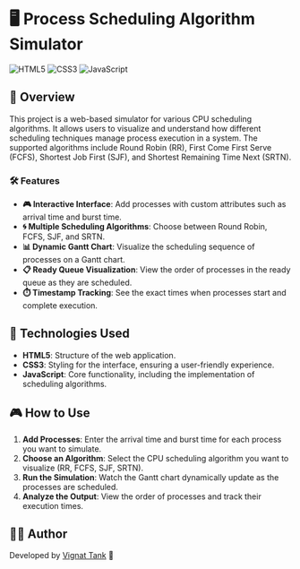 # 🖥️ Process Scheduling Algorithm Simulator

![HTML5](https://img.shields.io/badge/HTML5-Structure-orange?style=for-the-badge&logo=html5)
![CSS3](https://img.shields.io/badge/CSS3-Styling-blue?style=for-the-badge&logo=css3)
![JavaScript](https://img.shields.io/badge/JavaScript-Functionality-yellow?style=for-the-badge&logo=javascript)

## 📄 Overview

This project is a web-based simulator for various CPU scheduling algorithms. It allows users to visualize and understand how different scheduling techniques manage process execution in a system. The supported algorithms include Round Robin (RR), First Come First Serve (FCFS), Shortest Job First (SJF), and Shortest Remaining Time Next (SRTN).

### 🛠️ Features

- **🎮 Interactive Interface**: Add processes with custom attributes such as arrival time and burst time.
- **🌀 Multiple Scheduling Algorithms**: Choose between Round Robin, FCFS, SJF, and SRTN.
- **📊 Dynamic Gantt Chart**: Visualize the scheduling sequence of processes on a Gantt chart.
- **📋 Ready Queue Visualization**: View the order of processes in the ready queue as they are scheduled.
- **⏱️ Timestamp Tracking**: See the exact times when processes start and complete execution.

## 🚀 Technologies Used

- **HTML5**: Structure of the web application.
- **CSS3**: Styling for the interface, ensuring a user-friendly experience.
- **JavaScript**: Core functionality, including the implementation of scheduling algorithms.


## 🎮 How to Use

1. **Add Processes**: Enter the arrival time and burst time for each process you want to simulate.
2. **Choose an Algorithm**: Select the CPU scheduling algorithm you want to visualize (RR, FCFS, SJF, SRTN).
3. **Run the Simulation**: Watch the Gantt chart dynamically update as the processes are scheduled.
4. **Analyze the Output**: View the order of processes and track their execution times.


## 👨‍💻 Author

Developed by [Vignat Tank](https://github.com/Vignat0905) 🚀
